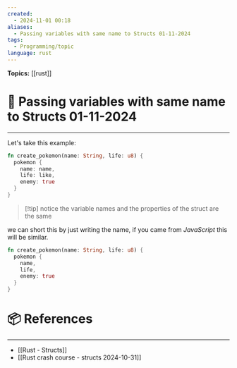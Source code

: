 ```yaml
---
created:
  - 2024-11-01 00:18
aliases:
  - Passing variables with same name to Structs 01-11-2024
tags:
  - Programming/topic
language: rust
---
```


**Topics:** [[rust]]

# 📃 Passing variables with same name to Structs 01-11-2024

---
Let's take this example:
```rust
fn create_pokemon(name: String, life: u8) {
  pokemon {
    name: name,
    life: like,
    enemy: true
  }
}
```

>[!tip] notice the variable names and the properties of the struct are the same

we can short this by just writing the name, if you came from *JavaScript* this will be similar.

```rust
fn create_pokemon(name: String, life: u8) {
  pokemon {
    name,
    life,
    enemy: true
  }
}
```

# 📦 References

---
- [[Rust - Structs]]
- [[Rust crash course - structs 2024-10-31]]

